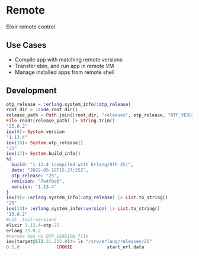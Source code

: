 # Remote

Elixir remote control

## Use Cases

- Compile app with matching remote versions
- Transfer ebin, and run app in remote VM
- Manage installed apps from remote shell

## Development

```elixir
otp_release = :erlang.system_info(:otp_release)
root_dir = :code.root_dir()
release_path = Path.join([root_dir, "releases", otp_release, "OTP_VERSION"])
File.read!(release_path) |> String.trim()
"25.0.2"
iex(8)> System.version
"1.13.4"
iex(16)> System.otp_release()
"25"
iex(17)> System.build_info()
%{
  build: "1.13.4 (compiled with Erlang/OTP 25)",
  date: "2022-05-18T15:27:25Z",
  otp_release: "25",
  revision: "7e4fbe6",
  version: "1.13.4"
}
iex(9)> :erlang.system_info(:otp_release) |> List.to_string()
"25"
iex(13)> :erlang.system_info(:version) |> List.to_string()
"13.0.2"
#cat .tool-versions
elixir 1.13.4-otp-25
erlang 25.0.2
#nerves has no OTP_VERSION file
iex(target@172.31.255.9)4> ls "/srv/erlang/releases/25"          
0.1.0              COOKIE             start_erl.data
```
